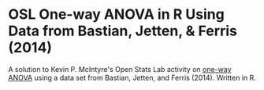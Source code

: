 # OSL One-way ANOVA in R Using Data from Bastian, Jetten, & Ferris (2014)
A solution to Kevin P. McIntyre's Open Stats Lab activity on [one-way ANOVA](https://sites.trinity.edu/osl/data-sets-and-activities/one-way-anova-activities) using a data set from Bastian, Jetten, and Ferris (2014). Written in R.

